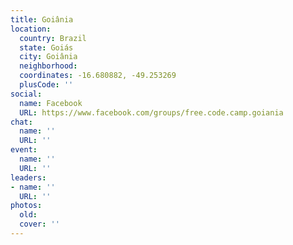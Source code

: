 ```yaml
---
title: Goiânia
location:
  country: Brazil
  state: Goiás
  city: Goiânia
  neighborhood: 
  coordinates: -16.680882, -49.253269
  plusCode: ''
social:
  name: Facebook
  URL: https://www.facebook.com/groups/free.code.camp.goiania
chat:
  name: ''
  URL: ''
event:
  name: ''
  URL: ''
leaders:
- name: ''
  URL: ''
photos:
  old: 
  cover: ''
---
```

